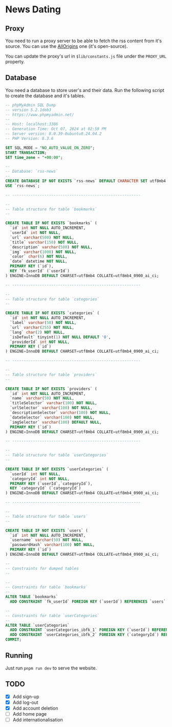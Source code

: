 # News Dating

## Proxy

You need to run a proxy server to be able to fetch the rss content from it's source. You can use the [AllOrigins](https://github.com/gnuns/allorigins) one (it's open-source).

You can update the proxy's url in `$lib/constants.js` file under the `PROXY_URL` property.

## Database

You need a database to store user's and their data. Run the following script to create the database and it's tables.

```sql
-- phpMyAdmin SQL Dump
-- version 5.2.1deb3
-- https://www.phpmyadmin.net/
--
-- Host: localhost:3306
-- Generation Time: Oct 07, 2024 at 02:59 PM
-- Server version: 8.0.39-0ubuntu0.24.04.2
-- PHP Version: 8.3.6

SET SQL_MODE = "NO_AUTO_VALUE_ON_ZERO";
START TRANSACTION;
SET time_zone = "+00:00";

--
-- Database: `rss-news`
--
CREATE DATABASE IF NOT EXISTS `rss-news` DEFAULT CHARACTER SET utf8mb4 COLLATE utf8mb4_0900_ai_ci;
USE `rss-news`;

-- --------------------------------------------------------

--
-- Table structure for table `bookmarks`
--

CREATE TABLE IF NOT EXISTS `bookmarks` (
  `id` int NOT NULL AUTO_INCREMENT,
  `userId` int NOT NULL,
  `url` varchar(500) NOT NULL,
  `title` varchar(150) NOT NULL,
  `description` varchar(500) NOT NULL,
  `img` varchar(1000) NOT NULL,
  `color` char(6) NOT NULL,
  `date` datetime NOT NULL,
  PRIMARY KEY (`id`),
  KEY `fk_userId` (`userId`)
) ENGINE=InnoDB DEFAULT CHARSET=utf8mb4 COLLATE=utf8mb4_0900_ai_ci;

-- --------------------------------------------------------

--
-- Table structure for table `categories`
--

CREATE TABLE IF NOT EXISTS `categories` (
  `id` int NOT NULL AUTO_INCREMENT,
  `label` varchar(50) NOT NULL,
  `url` varchar(255) NOT NULL,
  `lang` char(2) NOT NULL,
  `isDefault` tinyint(1) NOT NULL DEFAULT '0',
  `providerId` int NOT NULL,
  PRIMARY KEY (`id`)
) ENGINE=InnoDB DEFAULT CHARSET=utf8mb4 COLLATE=utf8mb4_0900_ai_ci;

-- --------------------------------------------------------

--
-- Table structure for table `providers`
--

CREATE TABLE IF NOT EXISTS `providers` (
  `id` int NOT NULL AUTO_INCREMENT,
  `name` varchar(50) NOT NULL,
  `titleSelector` varchar(100) NOT NULL,
  `urlSelector` varchar(100) NOT NULL,
  `descriptionSelector` varchar(100) NOT NULL,
  `dateSelector` varchar(100) NOT NULL,
  `imgSelector` varchar(100) DEFAULT NULL,
  PRIMARY KEY (`id`)
) ENGINE=InnoDB DEFAULT CHARSET=utf8mb4 COLLATE=utf8mb4_0900_ai_ci;

-- --------------------------------------------------------

--
-- Table structure for table `userCategories`
--

CREATE TABLE IF NOT EXISTS `userCategories` (
  `userId` int NOT NULL,
  `categoryId` int NOT NULL,
  PRIMARY KEY (`userId`,`categoryId`),
  KEY `categoryId` (`categoryId`)
) ENGINE=InnoDB DEFAULT CHARSET=utf8mb4 COLLATE=utf8mb4_0900_ai_ci;

-- --------------------------------------------------------

--
-- Table structure for table `users`
--

CREATE TABLE IF NOT EXISTS `users` (
  `id` int NOT NULL AUTO_INCREMENT,
  `username` varchar(50) NOT NULL,
  `passwordHash` varchar(100) NOT NULL,
  PRIMARY KEY (`id`)
) ENGINE=InnoDB DEFAULT CHARSET=utf8mb4 COLLATE=utf8mb4_0900_ai_ci;

--
-- Constraints for dumped tables
--

--
-- Constraints for table `bookmarks`
--
ALTER TABLE `bookmarks`
  ADD CONSTRAINT `fk_userId` FOREIGN KEY (`userId`) REFERENCES `users` (`id`);

--
-- Constraints for table `userCategories`
--
ALTER TABLE `userCategories`
  ADD CONSTRAINT `userCategories_ibfk_1` FOREIGN KEY (`userId`) REFERENCES `users` (`id`) ON DELETE CASCADE,
  ADD CONSTRAINT `userCategories_ibfk_2` FOREIGN KEY (`categoryId`) REFERENCES `categories` (`id`) ON DELETE CASCADE;
COMMIT;
```

## Running

Just run `pnpm run dev` to serve the website.

## TODO

- [x] Add sign-up
- [x] Add log-out
- [x] Add account deletion
- [ ] Add home page
- [ ] Add internationalisation
